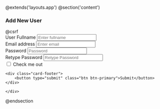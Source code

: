 @extends('layouts.app')
@section('content')
<div class="container">
<div class="row mt-3">
    <div class="col-md-6">
        <div class="card">
        <div class="card-header">
    <h3 class="card-title">Add New User</h3>
</div>
<!-- /.card-header -->
<!-- form start -->
<form action="{{ url('client/users') }}" method="POST">
    @csrf
    <div class="card-body">
        <div class="form-group">
            <label for="name">User Fullname</label>
            <input type="text" name="name" class="form-control" id="name" placeholder="Enter fullname" />
        </div>
        <div class="form-group">
            <label for="email">Email address</label>
            <input type="email" name="email"class="form-control" id="email" placeholder="Enter email" />
        </div>
        <div class="form-group">
            <label for="password">Password</label>
            <input type="password" name="password" class="form-control" id="password" placeholder="Password" />
        </div>
        <div class="form-group">
            <label for="password_confirmation">Retype Password</label>
            <input type="password" name="password_confirmation" class="form-control" id="password_confirmation" placeholder="Retype Password" />
        </div>
        <div class="form-check">
            <input type="checkbox" class="form-check-input" id="exampleCheck1" />
            <label class="form-check-label" for="exampleCheck1">Check me out</label>
        </div>
    </div>
    <!-- /.card-body -->

    <div class="card-footer">
        <button type="submit" class="btn btn-primary">Submit</button>
    </div>
</form>
</div>

    </div>
</div>
</div>
@endsection
